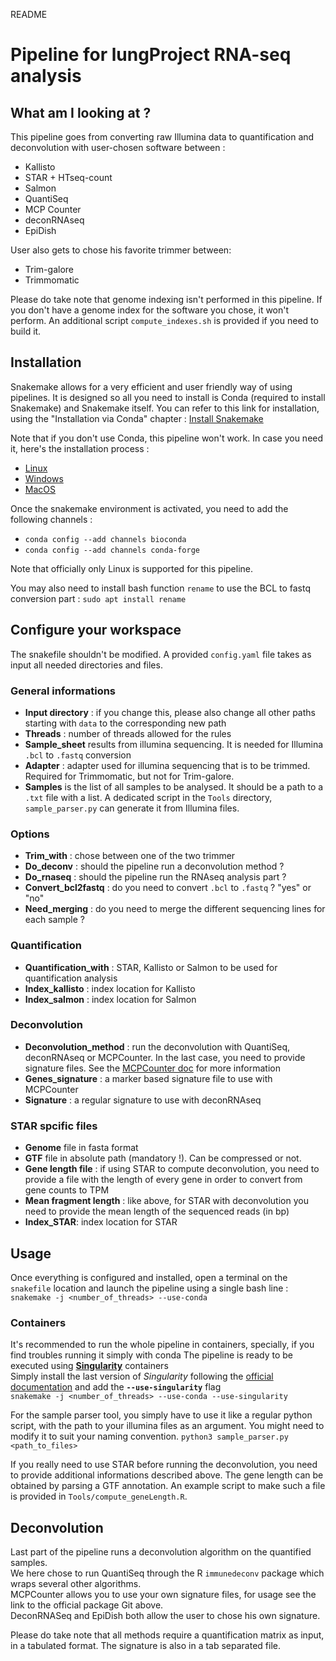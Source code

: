 README

# Pipeline for lungProject RNA-seq analysis

## What am I looking at ?
This pipeline goes from converting raw Illumina data to quantification and deconvolution with user-chosen software between :
* Kallisto
* STAR + HTseq-count
* Salmon
* QuantiSeq
* MCP Counter
* deconRNAseq
* EpiDish

User also gets to chose his favorite trimmer between:
* Trim-galore
* Trimmomatic

Please do take note that genome indexing isn't performed in this pipeline. If you don't have a genome index for the software you chose, it won't perform. An additional script `compute_indexes.sh` is provided if you need to build it.

## Installation

Snakemake allows for a very efficient and user friendly way of using pipelines. It is designed so all you need to install is Conda (required to install Snakemake) and Snakemake itself.
You can refer to this link for installation, using the "Installation via Conda" chapter : [Install Snakemake](https://snakemake.readthedocs.io/en/stable/getting_started/installation.html)

Note that if you don't use Conda, this pipeline won't work. In case you need it, here's the installation process :
* [Linux](https://docs.conda.io/projects/conda/en/latest/user-guide/install/linux.html)
* [Windows](https://docs.conda.io/projects/conda/en/latest/user-guide/install/windows.html)
* [MacOS](https://docs.conda.io/projects/conda/en/latest/user-guide/install/macos.html)

Once the snakemake environment is activated, you need to add the following channels :
* `conda config --add channels bioconda`
* `conda config --add channels conda-forge`

Note that officially only Linux is supported for this pipeline.

You may also need to install bash function `rename` to use the BCL to fastq conversion part :
`sudo apt install rename`

## Configure your workspace
The snakefile shouldn't be modified. A provided `config.yaml` file takes as input all needed directories and files.

### General informations

 * **Input directory** : if you change this, please also change all other paths starting with `data` to the corresponding new path
 * **Threads** : number of threads allowed for the rules
 * **Sample_sheet** results from illumina sequencing. It is needed for Illumina `.bcl` to `.fastq` conversion
 * **Adapter** : adapter used for illumina sequencing that is to be trimmed. Required for Trimmomatic, but not for Trim-galore.
 * **Samples** is the list of all samples to be analysed. It should be a path to a `.txt` file with a list. A dedicated script in the `Tools` directory, `sample_parser.py` can generate it from Illumina files.
### Options
 * **Trim_with** : chose between one of the two trimmer
 * **Do_deconv** : should the pipeline run a deconvolution method ?
 * **Do_rnaseq** : should the pipeline run the RNAseq analysis part ?
 * **Convert_bcl2fastq** : do you need to convert `.bcl` to `.fastq` ? "yes" or "no"
 * **Need_merging** : do you need to merge the different sequencing lines for each sample ?
### Quantification
 * **Quantification_with** : STAR, Kallisto or Salmon to be used for quantification analysis
 * **Index_kallisto** : index location for Kallisto
 * **Index_salmon** : index location for Salmon

 ### Deconvolution
  * **Deconvolution_method** : run the deconvolution with QuantiSeq, deconRNAseq or MCPCounter. In the last case, you need to provide signature files. See the [MCPCounter doc](https://github.com/ebecht/MCPcounter) for more information
 * **Genes_signature** : a marker based signature file to use with MCPCounter
 * **Signature** : a regular signature to use with deconRNAseq

### STAR spcific files
 * **Genome** file in fasta format
 * **GTF** file in absolute path (mandatory !). Can be compressed or not.
 * **Gene length file** : if using STAR to compute deconvolution, you need to provide a file with the length of every gene in order to convert from gene counts to TPM
 * **Mean fragment length** : like above, for STAR with deconvolution you need to provide the mean length of the sequenced reads (in bp)
 * **Index_STAR**: index location for STAR

## Usage
Once everything is configured and installed, open a terminal on the `snakefile` location and launch the pipeline using a single bash line :
`snakemake -j <number_of_threads> --use-conda`

### Containers
It's recommended to run the whole pipeline in containers, specially, if you find troubles running it simply with conda
The pipeline is ready to be executed using **[Singularity](https://sylabs.io/singularity/)** containers\
Simply install the last version of _Singularity_ following the [official documentation](https://sylabs.io/guides/3.6/user-guide/quick_start.html#quick-installation-steps) and add the **`--use-singularity`** flag\
`snakemake -j <number_of_threads> --use-conda --use-singularity`

For the sample parser tool, you simply have to use it like a regular python script, with the path to your illumina files as an argument. You might need to modify it to suit your naming convention.
`python3 sample_parser.py <path_to_files> `

If you really need to use STAR before running the deconvolution, you need to provide additional informations described above. The gene length can be obtained by parsing a GTF annotation. An example script to make such a file is provided in `Tools/compute_geneLength.R`.

## Deconvolution
Last part of the pipeline runs a deconvolution algorithm on the quantified samples.\
We here chose to run QuantiSeq through the R `immunedeconv` package which wraps several other algorithms.\
MCPCounter allows you to use your own signature files, for usage see the link to the official package Git above.\
DeconRNASeq and EpiDish both allow the user to chose his own signature.

Please do take note that all methods require a quantification matrix as input, in a tabulated format. The signature is also in a tab separated file.
